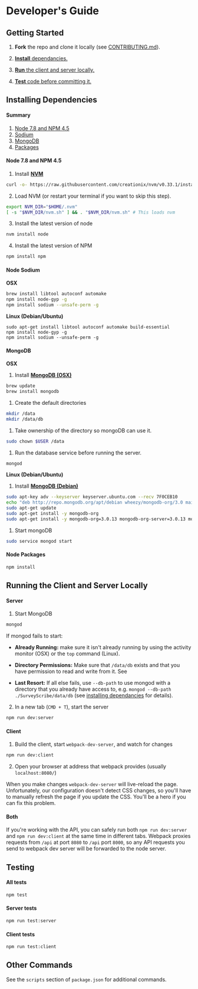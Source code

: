 # Developer's Guide

## Getting Started

1. **Fork** the repo and clone it locally (see [CONTRIBUTING.md](CONTRIBUTING.md)).

2. [**Install** dependancies.](#installing-dependancies)

3. [**Run** the client and server locally.](#running-the-client-and-server-locally)

4. [**Test** code before committing it.](#testing)

## Installing Dependencies

#### Summary

1. [Node 7.8 and NPM 4.5](#node-7-8-and-npm-4-5)
2. [Sodium](#node-sodium)
3. [MongoDB](#mongodb)
4. [Packages](#node-packages)

#### Node 7.8 and NPM 4.5

1. Install **[NVM](https://github.com/creationix/nvm#installation)**
  ``` sh
  curl -o- https://raw.githubusercontent.com/creationix/nvm/v0.33.1/install.sh | bash
  ```

2. Load NVM (or restart your terminal if you want to skip this step).
  ``` sh
  export NVM_DIR="$HOME/.nvm"
[ -s "$NVM_DIR/nvm.sh" ] && . "$NVM_DIR/nvm.sh" # This loads nvm
  ```

3. Install the latest version of node
  ``` sh
  nvm install node
  ```

4. Install the latest version of NPM
  ``` sh
  npm install npm
  ```

#### Node Sodium

  **OSX**

  ``` sh
  brew install libtool autoconf automake
  npm install node-gyp -g
  npm install sodium --unsafe-perm -g
  ```

  **Linux (Debian/Ubuntu)**

  ```
  sudo apt-get install libtool autoconf automake build-essential
  npm install node-gyp -g
  npm install sodium --unsafe-perm -g
  ```

#### MongoDB

**OSX**

1. Install **[MongoDB (OSX)](https://docs.mongodb.com/v3.0/tutorial/install-mongodb-on-os-x/)**

  ```sh
  brew update
  brew install mongodb
  ```

1. Create the default directories

  ``` sh
  mkdir /data
  mkdir /data/db
  ```

1. Take ownership of the directory so mongoDB can use it.

  ``` sh
  sudo chown $USER /data
  ```

1. Run the database service before running the server.

  ``` sh
  mongod
  ```

**Linux (Debian/Ubuntu)**

1. Install **[MongoDB (Debian)](https://docs.mongodb.com/v3.0/tutorial/install-mongodb-on-debian/)**

  ``` sh
  sudo apt-key adv --keyserver keyserver.ubuntu.com --recv 7F0CEB10
  echo "deb http://repo.mongodb.org/apt/debian wheezy/mongodb-org/3.0 main" | sudo tee /etc/apt/sources.list.d/mongodb-org-3.0.list
  sudo apt-get update
  sudo apt-get install -y mongodb-org
  sudo apt-get install -y mongodb-org=3.0.13 mongodb-org-server=3.0.13 mongodb-org-shell=3.0.13 mongodb-org-mongos=3.0.13 mongodb-org-tools=3.0.13
  ```

1. Start mongoDB
  ``` sh
  sudo service mongod start
  ```

#### Node Packages

  ``` sh
  npm install
  ```

## Running the Client and Server Locally

#### Server

1. Start MongoDB

  ``` sh
  mongod
  ```

  If mongod fails to start:

  - **Already Running:** make sure it isn't already running by using the activity monitor (OSX) or the `top` command (Linux).

  - **Directory Permissions:** Make sure that `/data/db` exists and that you have permission to read and write from it. See

  - **Last Resort:** If all else fails, use `--db-path` to use mongod with a directory that you already have access to, e.g. `mongod --db-path ./SurveyScribe/data/db` (see [installing dependancies](#mongodb) for details).

2. In a new tab (`CMD + T`), start the server

  ``` sh
  npm run dev:server
  ```

#### Client

1. Build the client, start `webpack-dev-server`, and watch for changes
  ``` sh
  npm run dev:client
  ```
2. Open your browser at address that webpack provides (usually `localhost:8080/`)

When you make changes `webpack-dev-server` will live-reload the page. Unfortunately, our configuration doesn't detect CSS changes, so you'll have to manually refresh the page if you update the CSS. You'll be a hero if you can fix this problem.

#### Both

If you're working with the API, you can safely run both `npm run dev:server` and `npm run dev:client` at the same time in different tabs. Webpack proxies requests from `/api` at port `8080` to `/api` port `8000`, so any API requests you send to webpack dev server will be forwarded to the node server.

## Testing

#### All tests
``` sh
npm test
```

#### Server tests
``` sh
npm run test:server
```

#### Client tests
``` sh
npm run test:client
```

## Other Commands

See the `scripts` section of `package.json` for additional commands.
